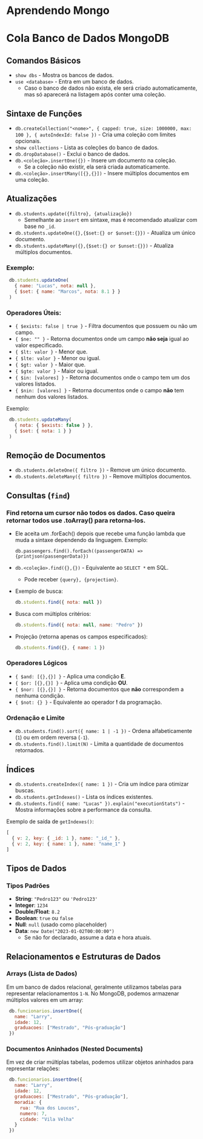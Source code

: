 # Aprendendo Mongo
# Cola Banco de Dados MongoDB

## Comandos Básicos

- `show dbs` - Mostra os bancos de dados.
- `use <database>` - Entra em um banco de dados.
  - Caso o banco de dados não exista, ele será criado automaticamente, mas só aparecerá na listagem após conter uma coleção.

## Sintaxe de Funções

- `db.createCollection("<nome>", { capped: true, size: 1000000, max: 100 }, { autoIndexId: false })` - Cria uma coleção com limites opcionais.
- `show collections` - Lista as coleções do banco de dados.
- `db.dropDatabase()` - Exclui o banco de dados.
- `db.<coleção>.insertOne({})` - Insere um documento na coleção.
  - Se a coleção não existir, ela será criada automaticamente.
- `db.<coleção>.insertMany([{},{}])` - Insere múltiplos documentos em uma coleção.

## Atualizações

- `db.students.update({filtro}, {atualização})`
  - Semelhante ao `insert` em sintaxe, mas é recomendado atualizar com base no `_id`.
- `db.students.updateOne({},{$set:{} or $unset:{}})` - Atualiza um único documento.
- `db.students.updateMany({},{$set:{} or $unset:{}})` - Atualiza múltiplos documentos.

### Exemplo:
```js
 db.students.updateOne(
   { name: "Lucas", nota: null },
   { $set: { name: "Marcos", nota: 8.1 } }
 )
```

### Operadores Úteis:
- `{ $exists: false | true }` - Filtra documentos que possuem ou não um campo.
- `{ $ne: "" }` - Retorna documentos onde um campo **não seja** igual ao valor especificado.
- `{ $lt: valor }` - Menor que.
- `{ $lte: valor }` - Menor ou igual.
- `{ $gt: valor }` - Maior que.
- `{ $gte: valor }` - Maior ou igual.
- `{ $in: [valores] }` - Retorna documentos onde o campo tem um dos valores listados.
- `{ $nin: [valores] }` - Retorna documentos onde o campo **não** tem nenhum dos valores listados.

Exemplo:
```js
 db.students.updateMany(
   { nota: { $exists: false } },
   { $set: { nota: 1 } }
 )
```

## Remoção de Documentos

- `db.students.deleteOne({ filtro })` - Remove um único documento.
- `db.students.deleteMany({ filtro })` - Remove múltiplos documentos.

## Consultas (`find`)
### Find retorna um cursor não todos os dados. Caso queira retornar todos use .toArray() para retorna-los.
- Ele aceita um .forEach() depois que recebe uma função lambda que muda a sintaxe dependendo da linguagem. Exemplo:
  ```js:
  db.passengers.find().forEach((passengerDATA) => {printjson(passengerData)})
  ```
  
- `db.<coleção>.find({},{})` - Equivalente ao `SELECT *` em SQL.
  - Pode receber `{query}, {projection}`.
- Exemplo de busca:
  ```js
  db.students.find({ nota: null })
  ```
- Busca com múltiplos critérios:
  ```js
  db.students.find({ nota: null, name: "Pedro" })
  ```
- Projeção (retorna apenas os campos especificados):
  ```js
  db.students.find({}, { name: 1 })
  ```

### Operadores Lógicos

- `{ $and: [{},{}] }` - Aplica uma condição **E**.
- `{ $or: [{},{}] }` - Aplica uma condição **OU**.
- `{ $nor: [{},{}] }` - Retorna documentos que **não** correspondem a nenhuma condição.
- `{ $not: {} }` - Equivalente ao operador **!** da programação.

### Ordenação e Limite

- `db.students.find().sort({ name: 1 | -1 })` - Ordena alfabeticamente (`1`) ou em ordem reversa (`-1`).
- `db.students.find().limit(N)` - Limita a quantidade de documentos retornados.

## Índices

- `db.students.createIndex({ name: 1 })` - Cria um índice para otimizar buscas.
- `db.students.getIndexes()` - Lista os índices existentes.
- `db.students.find({ name: "Lucas" }).explain("executionStats")` - Mostra informações sobre a performance da consulta.

Exemplo de saída de `getIndexes()`:
```js
[
  { v: 2, key: { _id: 1 }, name: "_id_" },
  { v: 2, key: { name: 1 }, name: "name_1" }
]
```

## Tipos de Dados

### Tipos Padrões
- **String**: `"Pedro123"` ou `'Pedro123'`
- **Integer**: `1234`
- **Double/Float**: `8.2`
- **Boolean**: `true` ou `false`
- **Null**: `null` (usado como placeholder)
- **Data**: `new Date("2023-01-02T00:00:00")`
  - Se não for declarado, assume a data e hora atuais.

## Relacionamentos e Estruturas de Dados

### Arrays (Lista de Dados)

Em um banco de dados relacional, geralmente utilizamos tabelas para representar relacionamentos `1-N`. No MongoDB, podemos armazenar múltiplos valores em um array:

```js
 db.funcionarios.insertOne({
   name: "Larry",
   idade: 12,
   graduacoes: ["Mestrado", "Pós-graduação"]
 })
```

### Documentos Aninhados (Nested Documents)

Em vez de criar múltiplas tabelas, podemos utilizar objetos aninhados para representar relações:

```js
 db.funcionarios.insertOne({
   name: "Larry",
   idade: 12,
   graduacoes: ["Mestrado", "Pós-graduação"],
   moradia: {
     rua: "Rua dos Loucos",
     numero: 7,
     cidade: "Vila Velha"
   }
 })
```



